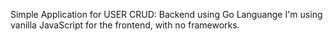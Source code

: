 Simple Application for USER CRUD:
Backend using Go Languange
I'm using vanilla JavaScript for the frontend, with no frameworks.